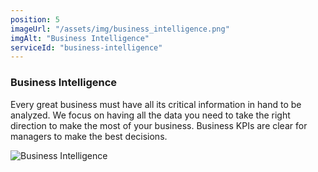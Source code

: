 ```yaml
---
position: 5
imageUrl: "/assets/img/business_intelligence.png"
imgAlt: "Business Intelligence"
serviceId: "business-intelligence"
---
```


### Business Intelligence

<div class="content">
  <div class="text-container">
    <p>Every great business must have all its critical information in hand to be analyzed. We focus on having all the data you need to take the right direction to make the most of your business. Business KPIs are clear for managers to make the best decisions.</p>
  </div>
  <div class="image-container">
      <img src="{{ "/assets/img/business_intelligence.png" | relative_url }}" alt="Business Intelligence"/>
  </div>
</div>
